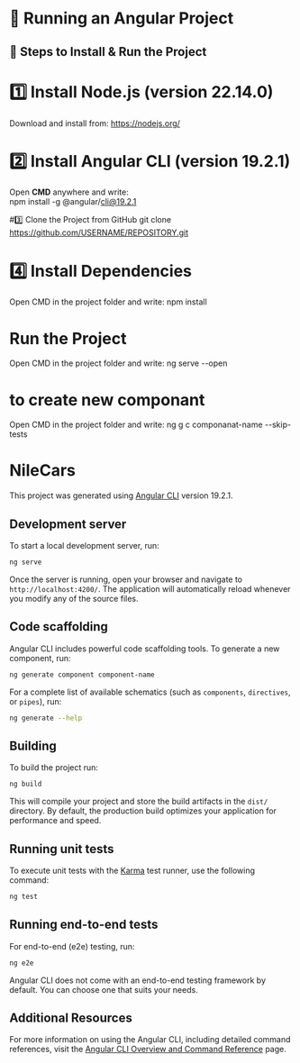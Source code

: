 # 🚀 Running an Angular Project  

## 📌 Steps to Install & Run the Project  


# 1️⃣ Install Node.js (version 22.14.0)

 Download and install from: https://nodejs.org/

# 2️⃣ Install Angular CLI (version 19.2.1)
Open **CMD** anywhere and write:  
npm install -g @angular/cli@19.2.1

#3️⃣ Clone the Project from GitHub
git clone https://github.com/USERNAME/REPOSITORY.git


# 4️⃣ Install Dependencies

Open CMD in the project folder and write:
npm install


#  Run the Project
Open CMD in the project folder and write:
ng serve --open

# to create new componant
Open CMD in the project folder and write:
ng g c componanat-name --skip-tests




# NileCars

This project was generated using [Angular CLI](https://github.com/angular/angular-cli) version 19.2.1.

## Development server

To start a local development server, run:

```bash
ng serve
```

Once the server is running, open your browser and navigate to `http://localhost:4200/`. The application will automatically reload whenever you modify any of the source files.

## Code scaffolding

Angular CLI includes powerful code scaffolding tools. To generate a new component, run:

```bash
ng generate component component-name
```

For a complete list of available schematics (such as `components`, `directives`, or `pipes`), run:

```bash
ng generate --help
```

## Building

To build the project run:

```bash
ng build
```

This will compile your project and store the build artifacts in the `dist/` directory. By default, the production build optimizes your application for performance and speed.

## Running unit tests

To execute unit tests with the [Karma](https://karma-runner.github.io) test runner, use the following command:

```bash
ng test
```

## Running end-to-end tests

For end-to-end (e2e) testing, run:

```bash
ng e2e
```

Angular CLI does not come with an end-to-end testing framework by default. You can choose one that suits your needs.

## Additional Resources

For more information on using the Angular CLI, including detailed command references, visit the [Angular CLI Overview and Command Reference](https://angular.dev/tools/cli) page.
